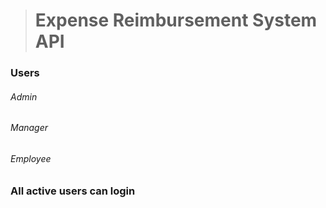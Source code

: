 > # **Expense Reimbursement System API**

### **Users**
###### Admin
###### Manager
###### Employee

### **All active users can login**

